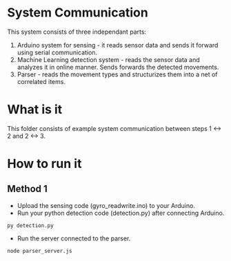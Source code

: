 # System Communication

This system consists of three independant parts:
1. Arduino system for sensing - it reads sensor data and sends it forward using serial communication.
2. Machine Learning detection system - reads the sensor data and analyzes it in online manner. Sends forwards the detected movements.
3. Parser - reads the movement types and structurizes them into a net of correlated items.

# What is it

This folder consists of example system communication between steps 1 <-> 2 and 2 <-> 3. 

# How to run it 

## Method 1

* Upload the sensing code (gyro_readwrite.ino) to your Arduino.
* Run your python detection code (detection.py) after connecting Arduino.
```
py detection.py
```
* Run the server connected to the parser.
```
node parser_server.js
```